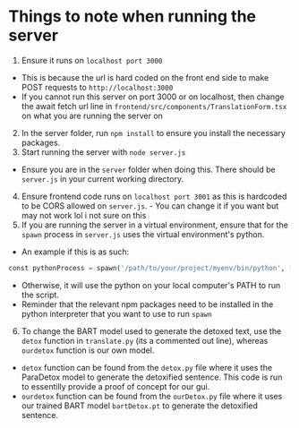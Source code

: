 # Things to note when running the server


1) Ensure it runs on `localhost port 3000`
- This is because the url is hard coded on the front end side to make POST requests to `http://localhost:3000`
- If you cannot run this server on port 3000 or on localhost, then change the await fetch url line in `frontend/src/components/TranslationForm.tsx` on what you are running the server on
2) In the server folder, run `npm install` to ensure you install the necessary packages.
3) Start running the server with `node server.js`
- Ensure you are in the `server` folder when doing this. There should be `server.js` in your current working directory.
4) Ensure frontend code runs on `localhost port 3001` as this is hardcoded to be CORS allowed on `server.js`. - You can change it if you want but may not work lol i not sure on this
5) If you are running the server in a virtual environment, ensure that for the `spawn` process in `server.js` uses the virtual environment's python.
- An example if this is as such:
```python
const pythonProcess = spawn('/path/to/your/project/myenv/bin/python', ['translate.py', inputText]);
```
- Otherwise, it will use the python on your local computer's PATH to run the script.
- Reminder that the relevant npm packages need to be installed in the python interpreter that you want to use to run `spawn`
6) To change the BART model used to generate the detoxed text, use the `detox` function in `translate.py` (its a commented out line), whereas `ourdetox` function is our own model.
- `detox` function can be found from the `detox.py` file where it uses the ParaDetox model to generate the detoxified sentence. This code is run to essentilly provide a proof of concept for our gui.
- `ourdetox` function can be found from the `ourDetox.py` file where it uses our trained BART model `bartDetox.pt` to generate the detoxified sentence.